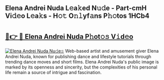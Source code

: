 ## Elena Andrei Nuda L𝚎a𝚔ed N𝚞𝚍e - Part-cmH Vi𝚍𝚎o L𝚎a𝚔s - H𝚘𝚝 O𝚗𝚕yf𝚊ns P𝚑𝚘tos 1HCb4

# <h2><a href="http://kf52ao.oniu.top/?m=Elena+Andrei+Nuda">🔗👉 🔴 Elena Andrei Nuda P𝚑ot𝚘𝚜 V𝚒d𝚎o</a></h2>

[![Elena Andrei Nuda Nu𝚍e𝚜](https://i.imgur.com/0qMVB7G.gif)](http://kf52ao.oniu.top/?m=Elena+Andrei+Nuda)
Web-based artist and amusement giver Elena Andrei Nuda, known for publishing dance and lifestyle tutorials through trending dance moves and short films. Elena Andrei Nuda's public image is marked by its openness and sincerity, but the complexities of his personal life remain a source of intrigue and fascination.  
